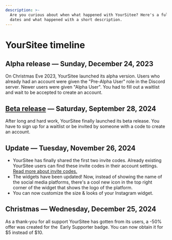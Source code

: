 ```yaml
---
description: >-
  Are you curious about when what happened with YourSitee? Here's a full list of
  dates and what happened with a short description.
---
```


# YourSitee timeline

## Alpha release — Sunday, December 24, 2023

On Christmas Eve 2023, YourSitee launched its alpha version. Users who already had an account were given the "Pre-Alpha User" role in the Discord server. Newer users were given "Alpha User". You had to fill out a waitlist and wait to be accepted to create an account.

## [Beta release](articles/beta.md) — Saturday, September 28, 2024

After long and hard work, YourSitee finally launched its beta release. You have to sign up for a waitlist or be invited by someone with a code to create an account.

## Update — Tuesday, November 26, 2024

* YourSitee has finally shared the first two invite codes. Already existing YourSitee users can find these invite codes in their account settings. [Read more about invite codes.](in-short/settings/account-settings.md#invites)
* The widgets have been updated! Now, instead of showing the name of the social media platforms, there's a cool new icon in the top right corner of the widget that shows the logo of the platform.
* You can now customize the size & looks of your Instagram widget.

## Christmas — Wednesday, December 25, 2024

As a thank-you for all support YourSitee has gotten from its users, a -50% offer was created for the <img src=".gitbook/assets/faq/all-profile-badges/earlySupporter.png" alt="" data-size="line"> Early Supporter badge. You can now obtain it for $5 instead of $10.
